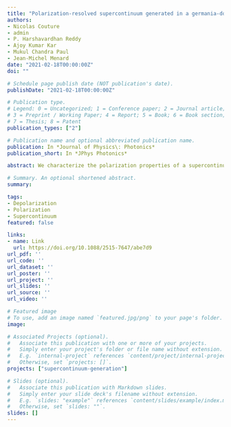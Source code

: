 ```yaml
---
title: "Polarization-resolved supercontinuum generated in a germania-doped photonic crystal fiber"
authors:
- Nicolas Couture
- admin
- P. Harshavardhan Reddy
- Ajoy Kumar Kar
- Mukul Chandra Paul
- Jean-Michel Menard
date: "2021-02-18T00:00:00Z"
doi: ""

# Schedule page publish date (NOT publication's date).
publishDate: "2021-02-18T00:00:00Z"

# Publication type.
# Legend: 0 = Uncategorized; 1 = Conference paper; 2 = Journal article;
# 3 = Preprint / Working Paper; 4 = Report; 5 = Book; 6 = Book section;
# 7 = Thesis; 8 = Patent
publication_types: ["2"]

# Publication name and optional abbreviated publication name.
publication: In *Journal of Physics\: Photonics*
publication_short: In *JPhys Photonics*

abstract: We characterize the polarization properties of a supercontinuum (SC) generated in a GeO2-doped photonic crystal fiber (PCF) to reveal the interplay between nonlinear broadening mechanisms of a pulse propagating in two independent fundamental modes associated to the principal axes of the fiber. Notably, we resolve self-phase modulation, self-shifted Raman solitons and dispersive waves within a set of orthogonal polarization states as they contribute to generate a broad spectrum spanning from 450 to 2150 nm. Interestingly, our experimental results feature a high degree of polarization at the edges of the spectrum in comparison to the region near the pump wavelength. We show that this modulation is caused by nonlinear spectral broadening. We also identify an additional depolarization mechanism preferentially acting on shorter wavelengths, indicative of a Rayleigh-like scattering effect due to the presence of intrinsic sub-wavelength defects in the fiber. Experiments rely on a free-space grating-based monochromator and a broadband polarizer to monitor the output SC and its linear polarization components along the principal axes of the PCF. Our results and experimental technique pave the way toward an improved standard for the characterization of broadband optical spectra and more efficient implementation of highly nonlinear fibers in a large range of polarization-sensitive applications.

# Summary. An optional shortened abstract.
summary:

tags:
- Depolarization
- Polarization
- Supercontinuum
featured: false 

links:
- name: Link
  url: https://doi.org/10.1088/2515-7647/abe7d9
url_pdf: '' 
url_code: ''
url_dataset: ''
url_poster: ''
url_project: ''
url_slides: ''
url_source: ''
url_video: ''

# Featured image
# To use, add an image named `featured.jpg/png` to your page's folder. 
image:

# Associated Projects (optional).
#   Associate this publication with one or more of your projects.
#   Simply enter your project's folder or file name without extension.
#   E.g. `internal-project` references `content/project/internal-project/index.md`.
#   Otherwise, set `projects: []`.
projects: ["supercontinuum-generation"]

# Slides (optional).
#   Associate this publication with Markdown slides.
#   Simply enter your slide deck's filename without extension.
#   E.g. `slides: "example"` references `content/slides/example/index.md`.
#   Otherwise, set `slides: ""`.
slides: []
---
```





